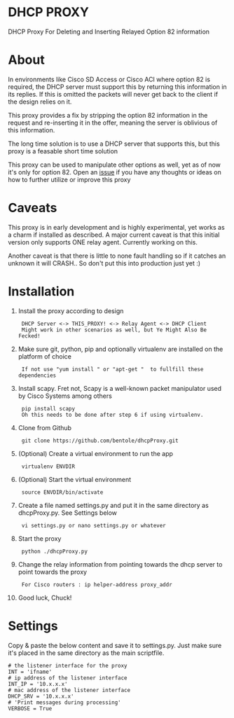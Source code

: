 # DHCP PROXY

DHCP Proxy For Deleting and Inserting Relayed Option 82 information

# About

In environments like Cisco SD Access or Cisco ACI where option 82 is required, the DHCP server must support this by 
returning this information in its replies. If this is omitted the packets will never get back
to the client if the design relies on it.

This proxy provides a fix by stripping the option 82 information in the request and
re-inserting it in the offer, meaning the server is oblivious of this information.

The long time solution is to use a DHCP server that supports this, but 
this proxy is a feasable short time solution

This proxy can be used to manipulate other options as well, yet as of now it's only for option 82.
Open an [issue](https://github.com/bentole/dhcpProxy/issues) if you have any thoughts or ideas on how to 
further utilize or improve this proxy

# Caveats

This proxy is in early development and is highly experimental, yet works as a charm if installed as described.
A major current caveat is that this initial version only supports ONE relay agent. Currently working on this.

Another caveat is that there is little to none fault handling so if it catches an unknown it will CRASH.. So don't put this into production just yet :)


# Installation

1. Install the proxy according to design

		DHCP Server <-> THIS_PROXY! <-> Relay Agent <-> DHCP Client
		Might work in other scenarios as well, but Ye Might Also Be Fecked!

2. Make sure git, python, pip and optionally virtualenv are installed on the platform of choice

		If not use "yum install " or "apt-get "  to fullfill these dependencies

3. Install scapy. Fret not, Scapy is a well-known packet manipulator used by Cisco Systems among others

		pip install scapy
		Oh this needs to be done after step 6 if using virtualenv.
		

4. Clone from Github

		git clone https://github.com/bentole/dhcpProxy.git

5. (Optional) Create a virtual environment to run the app

		virtualenv ENVDIR 

6. (Optional) Start the virtual environment

		source ENVDIR/bin/activate
		
7. Create a file named settings.py and put it in the same directory as dhcpProxy.py. See Settings below

		vi settings.py or nano settings.py or whatever

8. Start the proxy

		python ./dhcpProxy.py
		
9. Change the relay information from pointing towards the dhcp server to point towards the proxy

		For Cisco routers : ip helper-address proxy_addr

10. Good luck, Chuck!

# Settings

Copy & paste the below content and save it to settings.py. Just make sure it's placed in the same directory as the main scriptfile.

```
# the listener interface for the proxy
INT = 'ifname' 
# ip address of the listener interface
INT_IP = '10.x.x.x' 
# mac address of the listener interface
DHCP_SRV = '10.x.x.x' 
# 'Print messages during processing'
VERBOSE = True 
```

